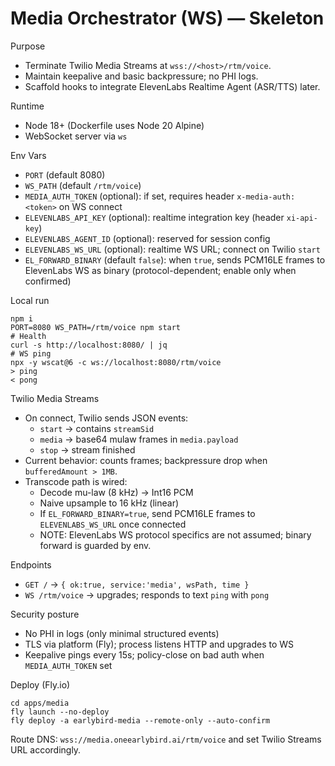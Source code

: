 # Media Orchestrator (WS) — Skeleton

Purpose
- Terminate Twilio Media Streams at `wss://<host>/rtm/voice`.
- Maintain keepalive and basic backpressure; no PHI logs.
- Scaffold hooks to integrate ElevenLabs Realtime Agent (ASR/TTS) later.

Runtime
- Node 18+ (Dockerfile uses Node 20 Alpine)
- WebSocket server via `ws`

Env Vars
- `PORT` (default 8080)
- `WS_PATH` (default `/rtm/voice`)
- `MEDIA_AUTH_TOKEN` (optional): if set, requires header `x-media-auth: <token>` on WS connect
- `ELEVENLABS_API_KEY` (optional): realtime integration key (header `xi-api-key`)
- `ELEVENLABS_AGENT_ID` (optional): reserved for session config
- `ELEVENLABS_WS_URL` (optional): realtime WS URL; connect on Twilio `start`
- `EL_FORWARD_BINARY` (default `false`): when `true`, sends PCM16LE frames to ElevenLabs WS as binary (protocol-dependent; enable only when confirmed)

Local run
```
npm i
PORT=8080 WS_PATH=/rtm/voice npm start
# Health
curl -s http://localhost:8080/ | jq
# WS ping
npx -y wscat@6 -c ws://localhost:8080/rtm/voice
> ping
< pong
```

Twilio Media Streams
- On connect, Twilio sends JSON events:
  - `start` → contains `streamSid`
  - `media` → base64 mulaw frames in `media.payload`
  - `stop`  → stream finished
- Current behavior: counts frames; backpressure drop when `bufferedAmount > 1MB`.
- Transcode path is wired:
  - Decode mu-law (8 kHz) → Int16 PCM
  - Naive upsample to 16 kHz (linear)
  - If `EL_FORWARD_BINARY=true`, send PCM16LE frames to `ELEVENLABS_WS_URL` once connected
  - NOTE: ElevenLabs WS protocol specifics are not assumed; binary forward is guarded by env.

Endpoints
- `GET /` → `{ ok:true, service:'media', wsPath, time }`
- `WS /rtm/voice` → upgrades; responds to text `ping` with `pong`

Security posture
- No PHI in logs (only minimal structured events)
- TLS via platform (Fly); process listens HTTP and upgrades to WS
- Keepalive pings every 15s; policy-close on bad auth when `MEDIA_AUTH_TOKEN` set

Deploy (Fly.io)
```
cd apps/media
fly launch --no-deploy
fly deploy -a earlybird-media --remote-only --auto-confirm
```
Route DNS: `wss://media.oneearlybird.ai/rtm/voice` and set Twilio Streams URL accordingly.
